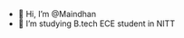 - 👋 Hi, I’m @Maindhan
- 👀 I’m studying B.tech ECE student in NITT


<!---
Maindhan/Maindhan is a ✨ special ✨ repository because its `README.md` (this file) appears on your GitHub profile.
You can click the Preview link to take a look at your changes.
--->
